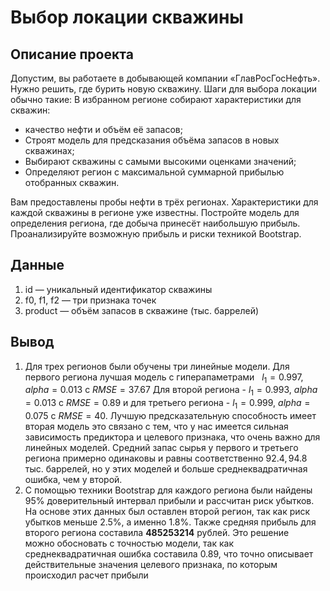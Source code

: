 # Выбор локации скважины
## Описание проекта
Допустим, вы работаете в добывающей компании «ГлавРосГосНефть». Нужно решить, где бурить новую скважину. Шаги для выбора локации обычно такие: В избранном регионе собирают характеристики для скважин:
- качество нефти и объём её запасов;
- Строят модель для предсказания объёма запасов в новых скважинах;
- Выбирают скважины с самыми высокими оценками значений;
- Определяют регион с максимальной суммарной прибылью отобранных скважин.

Вам предоставлены пробы нефти в трёх регионах. Характеристики для каждой скважины в регионе уже известны. Постройте модель для определения региона, где добыча принесёт наибольшую прибыль. Проанализируйте возможную прибыль и риски техникой Bootstrap.

## Данные
1. id — уникальный идентификатор скважины
2. f0, f1, f2 — три признака точек
3. product — объём запасов в скважине (тыс. баррелей)

## Вывод
1. Для трех регионов были обучены три линейные модели. Для первого региона лучшая модель с гиперапаметрами   $l_1 = 0.997$, $alpha = 0.013$ c $RMSE = 37.67$ Для второй региона - $l_1 = 0.993$, $alpha = 0.013$ с $RMSE = 0.89$ и для третьего региона - $l_1 = 0.999$, $alpha = 0.075$ с $RMSE = 40$. Лучшую предсказательную способность имеет вторая модель это связано с тем, что у нас имеется сильная зависимость предиктора и целевого признака, что очень важно для линейных моделей. Средний запас сырья у первого и третьего региона примерно одинаковы и равны соответственно $92.4, 94.8$ тыс. баррелей, но у этих моделей и больше среднеквадратичная ошибка, чем у второй.
2. С помощью техники Bootstrap для каждого региона были найдены 95% доверительный интервал прибыли и рассчитан риск убытков. На основе этих данных был оставлен второй регион, так как риск убытков меньше 2.5%, а именно $1.8$%. Также средняя прибыль для второго региона составила **485253214** рублей. Это решение можно обосновать с точностью модели, так как среднеквадратичная ошибка составила $0.89$, что точно описывает действительные значения целевого признака, по которым происходил расчет прибыли
